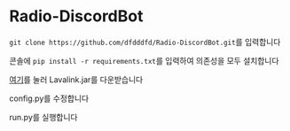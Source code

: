 # Radio-DiscordBot
`git clone https://github.com/dfdddfd/Radio-DiscordBot.git`를 입력합니다

콘솔에 `pip install -r requirements.txt`를 입력하여 의존성을 모두 설치합니다

[여기](https://ci.fredboat.com/repository/download/Lavalink_Build/8110:id/Lavalink.jar)를 눌러 Lavalink.jar를 다운받습니다

config.py를 수정합니다

run.py를 실행합니다

